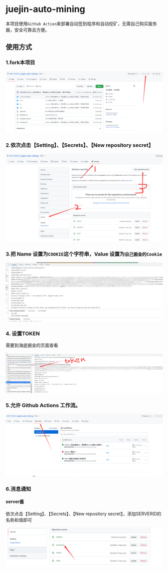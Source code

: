 # juejin-auto-mining
本项目使用`Github Action`来部署自动签到程序和自动挖矿，无需自己购买服务器，安全可靠且方便。

## 使用方式

###  1.fork本项目 

![image-20220111130947435](./static/img/1.png)

### 2.依次点击【Setting】、【Secrets】、【New repository secret】

![image-20220111131101303](./static/img/2.png)

### 3.把 Name 设置为`COOKIE`这个字符串，Value 设置为`自己掘金的Cookie`

![](./static/img/3.png)

### 4. 设置TOKEN

需要到海底掘金的页面查看

![image-20220111131432067](./static/img/4.png)

### 5.允许 Github Actions 工作流。

![image-20220111131659411](./static/img/5.png)

### 6.消息通知

#### server酱

依次点击【Setting】、【Secrets】、【New repository secret】，添加SERVERID的名称和值即可

![image-20220111131800050](./static/img/6.png)
